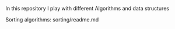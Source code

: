 In this repository I play with different Algorithms and data structures

Sorting algorithms: sorting/readme.md
